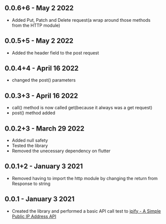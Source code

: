 ## 0.0.6+6 - May 2 2022

* Added Put, Patch and Delete request(a wrap around those methods from the HTTP module)

## 0.0.5+5 - May 2 2022

* Added the header field to the post request

## 0.0.4+4 - April 16 2022

* changed the post() parameters

## 0.0.3+3 - April 16 2022

* call() method is now called get(because it always was a get request)
* post() method added

## 0.0.2+3 - March 29 2022

* Added null safety
* Tested the library
* Removed the unecessary dependency on flutter

## 0.0.1+2 - January 3 2021

* Removed having to import the http module by changing the return from Response to string

## 0.0.1 - January 3 2021

* Created the library and performed a basic API call test to [ipify - A Simple Public IP Address API](https://www.ipify.org/)
